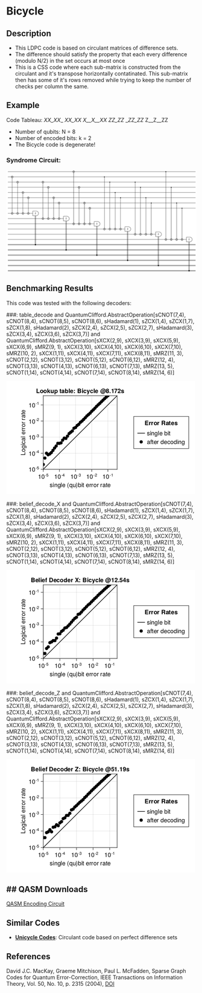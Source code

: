 # Bicycle

## Description
 - This LDPC code is based on circulant matrices of difference sets.
 - The difference should satisfy the property that each every difference (modulo N/2) in the set occurs at most once
 - This is a CSS code where each sub-matrix is constructed from the circulant and it's transpose horizontally contatinated. This sub-matrix then has some of it's rows removed while trying to keep the number of checks per column the same.

## Example
Code Tableau:
_XX_XX__
__XX_XX_
X__X__XX
_ZZ_ZZ__
__ZZ_ZZ_
Z__Z__ZZ
- Number of qubits: N = 8
- Number of encoded bits: k = 2
- The Bicycle code is degenerate!
### Syndrome Circuit:
![Bicycle Syndrome Circuit](images/codeplots/Bicycle-codeplot.png)

## Benchmarking Results

This code was tested with the following decoders:

###: table_decode and QuantumClifford.AbstractOperation[sCNOT(7,4), sCNOT(8,4), sCNOT(8,5), sCNOT(8,6), sHadamard(1), sZCX(1,4), sZCX(1,7), sZCX(1,8), sHadamard(2), sZCX(2,4), sZCX(2,5), sZCX(2,7), sHadamard(3), sZCX(3,4), sZCX(3,6), sZCX(3,7)] and QuantumClifford.AbstractOperation[sXCX(2,9), sXCX(3,9), sXCX(5,9), sXCX(6,9), sMRZ(9, 1), sXCX(3,10), sXCX(4,10), sXCX(6,10), sXCX(7,10), sMRZ(10, 2), sXCX(1,11), sXCX(4,11), sXCX(7,11), sXCX(8,11), sMRZ(11, 3), sCNOT(2,12), sCNOT(3,12), sCNOT(5,12), sCNOT(6,12), sMRZ(12, 4), sCNOT(3,13), sCNOT(4,13), sCNOT(6,13), sCNOT(7,13), sMRZ(13, 5), sCNOT(1,14), sCNOT(4,14), sCNOT(7,14), sCNOT(8,14), sMRZ(14, 6)]

![Bicycle table_decode PP](images\performanceplots\Bicycle-table_decode.png)

###: belief_decode_X and QuantumClifford.AbstractOperation[sCNOT(7,4), sCNOT(8,4), sCNOT(8,5), sCNOT(8,6), sHadamard(1), sZCX(1,4), sZCX(1,7), sZCX(1,8), sHadamard(2), sZCX(2,4), sZCX(2,5), sZCX(2,7), sHadamard(3), sZCX(3,4), sZCX(3,6), sZCX(3,7)] and QuantumClifford.AbstractOperation[sXCX(2,9), sXCX(3,9), sXCX(5,9), sXCX(6,9), sMRZ(9, 1), sXCX(3,10), sXCX(4,10), sXCX(6,10), sXCX(7,10), sMRZ(10, 2), sXCX(1,11), sXCX(4,11), sXCX(7,11), sXCX(8,11), sMRZ(11, 3), sCNOT(2,12), sCNOT(3,12), sCNOT(5,12), sCNOT(6,12), sMRZ(12, 4), sCNOT(3,13), sCNOT(4,13), sCNOT(6,13), sCNOT(7,13), sMRZ(13, 5), sCNOT(1,14), sCNOT(4,14), sCNOT(7,14), sCNOT(8,14), sMRZ(14, 6)]

![Bicycle belief_decode_X PP](images\performanceplots\Bicycle-belief_decode_X.png)

###: belief_decode_Z and QuantumClifford.AbstractOperation[sCNOT(7,4), sCNOT(8,4), sCNOT(8,5), sCNOT(8,6), sHadamard(1), sZCX(1,4), sZCX(1,7), sZCX(1,8), sHadamard(2), sZCX(2,4), sZCX(2,5), sZCX(2,7), sHadamard(3), sZCX(3,4), sZCX(3,6), sZCX(3,7)] and QuantumClifford.AbstractOperation[sXCX(2,9), sXCX(3,9), sXCX(5,9), sXCX(6,9), sMRZ(9, 1), sXCX(3,10), sXCX(4,10), sXCX(6,10), sXCX(7,10), sMRZ(10, 2), sXCX(1,11), sXCX(4,11), sXCX(7,11), sXCX(8,11), sMRZ(11, 3), sCNOT(2,12), sCNOT(3,12), sCNOT(5,12), sCNOT(6,12), sMRZ(12, 4), sCNOT(3,13), sCNOT(4,13), sCNOT(6,13), sCNOT(7,13), sMRZ(13, 5), sCNOT(1,14), sCNOT(4,14), sCNOT(7,14), sCNOT(8,14), sMRZ(14, 6)]

![Bicycle belief_decode_Z PP](images\performanceplots\Bicycle-belief_decode_Z.png)

## ## QASM Downloads
[QASM Encoding Circuit](QASMDownloads\Bicycle-encodingCircuit.qasm)

## Similar Codes 
- **[Unicycle Codes](https://arxiv.org/abs/quant-ph/0304161)**: Circulant code based on perfect difference sets

## References
David J.C. MacKay, Graeme Mitchison, Paul L. McFadden, Sparse Graph Codes for Quantum Error-Correction, IEEE Transactions on Information Theory, Vol. 50, No. 10, p. 2315 (2004), [DOI](https://doi.org/10.1109/TIT.2004.834737)